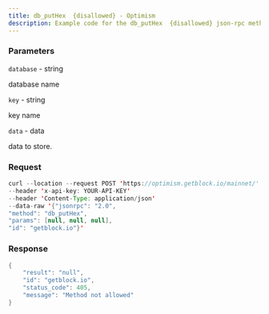 ```yaml
---
title: db_putHex  {disallowed} - Optimism
description: Example code for the db_putHex  {disallowed} json-rpc method. Сomplete guide on how to use db_putHex  {disallowed} json-rpc in GetBlock.io Web3 documentation.
---
```


### Parameters


`database` - string

database name

`key` - string

key name

`data` - data

data to store.

### Request

``` java
curl --location --request POST 'https://optimism.getblock.io/mainnet/' 
--header 'x-api-key: YOUR-API-KEY' 
--header 'Content-Type: application/json' 
--data-raw '{"jsonrpc": "2.0",
"method": "db_putHex",
"params": [null, null, null],
"id": "getblock.io"}'
```

###  Response

``` java
{
    "result": "null",
    "id": "getblock.io",
    "status_code": 405,
    "message": "Method not allowed"
}
```


